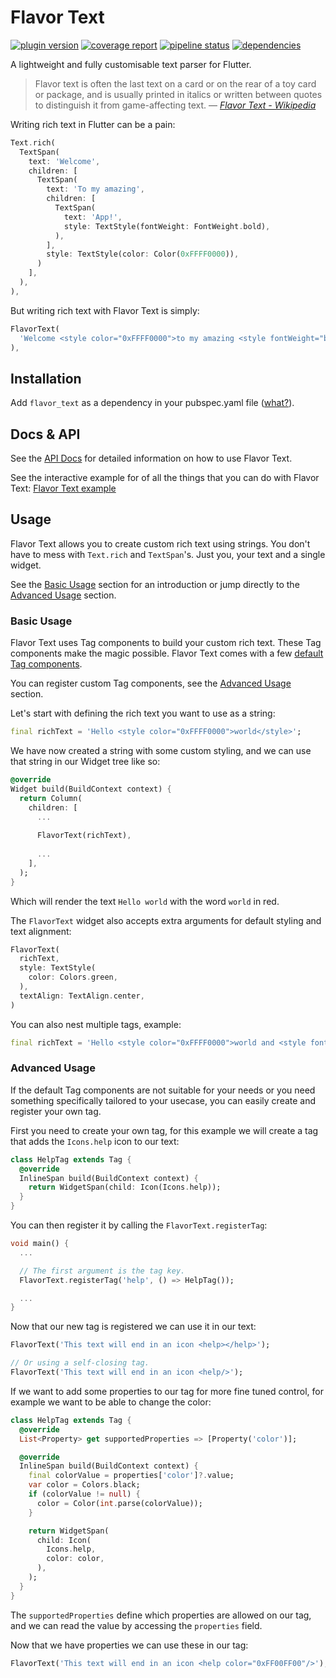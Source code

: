 # Flavor Text
[![plugin version](https://img.shields.io/pub/v/flavor_text?label=pub)](https://pub.dev/packages/flavor_text)
[![coverage report](https://gitlab.com/wolfenrain/flavor_text/badges/main/coverage.svg)](https://gitlab.com/wolfenrain/flavor_text/-/commits/main)
[![pipeline status](https://gitlab.com/wolfenrain/flavor_text/badges/main/pipeline.svg)](https://gitlab.com/wolfenrain/flavor_text/-/commits/main)
[![dependencies](https://img.shields.io/librariesio/release/pub/flavor_text?label=dependencies)](https://gitlab.com/wolfenrain/flavor_text/-/blob/main/pubspec.yaml)

A lightweight and fully customisable text parser for Flutter.

> Flavor text is often the last text on a card or on the rear of a toy card or 
package, and is usually printed in italics or written between quotes to 
distinguish it from game-affecting text.
> &mdash; <cite>[Flavor Text - Wikipedia](https://en.wikipedia.org/wiki/Flavor_text)</cite>

Writing rich text in Flutter can be a pain:

```dart
Text.rich(
  TextSpan(
    text: 'Welcome',
    children: [
      TextSpan(
        text: 'To my amazing',
        children: [
          TextSpan(
            text: 'App!',
            style: TextStyle(fontWeight: FontWeight.bold),
          ),
        ],
        style: TextStyle(color: Color(0xFFFF0000)),
      )
    ],
  ),
),
```

But writing rich text with Flavor Text is simply:

```dart
FlavorText(
  'Welcome <style color="0xFFFF0000">to my amazing <style fontWeight="bold">App!</style></style>',
),
```

## Installation

Add `flavor_text` as a dependency in your pubspec.yaml file 
([what?](https://flutter.io/using-packages/)).

## Docs & API

See the [API Docs](https://pub.dev/documentation/flavor_text/latest/flavor_text/flavor_text-library.html) 
for detailed information on how to use Flavor Text.

See the interactive example for of all the things that you can do with Flavor 
Text: [Flavor Text example](https://wolfenrain.gitlab.io/flavor_text/#/)

## Usage

Flavor Text allows you to create custom rich text using strings. You don't have 
to mess with `Text.rich` and `TextSpan`'s. Just you, your text and a single 
widget.

See the [Basic Usage](#basic-usage) section for an introduction or jump directly to the [Advanced Usage](#advanced-usage) section.

### Basic Usage

Flavor Text uses Tag components to build your custom rich text. These Tag 
components make the magic possible. Flavor 
Text comes with a few [default Tag components](https://gitlab.com/wolfenrain/flavor_text/-/tree/main/lib/src/tags).

You can register custom Tag components, see the [Advanced Usage](#advanced-usage) 
section.

Let's start with defining the rich text you want to use as a string:

```dart
final richText = 'Hello <style color="0xFFFF0000">world</style>';
```

We have now created a string with some custom styling, and we can use that 
string in our Widget tree like so:
 
```dart
@override
Widget build(BuildContext context) {
  return Column(
    children: [
      ...
      
      FlavorText(richText),
      
      ...
    ],
  );
}
```

Which will render the text `Hello world` with the word `world` in red.

The `FlavorText` widget also accepts extra arguments for default styling 
and text alignment:

```dart
FlavorText(
  richText,
  style: TextStyle(
    color: Colors.green,
  ),
  textAlign: TextAlign.center,
)
```

You can also nest multiple tags, example:

```dart
final richText = 'Hello <style color="0xFFFF0000">world and <style fontWeight="bold">you</style></style>!';
```

### Advanced Usage

If the default Tag components are not suitable for your needs or you need 
something specifically tailored to your usecase, you can easily create and 
register your own tag. 

First you need to create your own tag, for this example we will create a tag 
that adds the `Icons.help` icon to our text:

```dart
class HelpTag extends Tag {
  @override
  InlineSpan build(BuildContext context) {
    return WidgetSpan(child: Icon(Icons.help));
  }
}
```

You can then register it by calling the `FlavorText.registerTag`:

```dart
void main() {
  ...

  // The first argument is the tag key.
  FlavorText.registerTag('help', () => HelpTag());

  ...
}
```

Now that our new tag is registered we can use it in our text:

```dart
FlavorText('This text will end in an icon <help></help>');

// Or using a self-closing tag.
FlavorText('This text will end in an icon <help/>');
```

If we want to add some properties to our tag for more fine tuned control, for 
example we want to be able to change the color:

```dart
class HelpTag extends Tag {
  @override
  List<Property> get supportedProperties => [Property('color')];

  @override
  InlineSpan build(BuildContext context) {
    final colorValue = properties['color']?.value;
    var color = Colors.black;
    if (colorValue != null) {
      color = Color(int.parse(colorValue));
    }

    return WidgetSpan(
      child: Icon(
        Icons.help,
        color: color,
      ),
    );
  }
}
```

The `supportedProperties` define which properties are allowed on our tag, and we
can read the value by accessing the `properties` field.

Now that we have properties we can use these in our tag:

```dart
FlavorText('This text will end in an icon <help color="0xFF00FF00"/>');
```